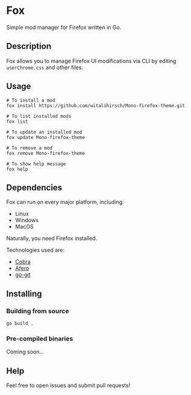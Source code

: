 # Fox

Simple mod manager for Firefox written in Go.

## Description

Fox allows you to manage Firefox UI modifications via CLI by editing `userChrome.css` and other files. 

## Usage
```shell
# To install a mod
fox install https://github.com/witalihirsch/Mono-firefox-theme.git

# To list installed mods
fox list

# To update an installed mod
fox update Mono-firefox-theme

# To remove a mod
fox remove Mono-firefox-theme

# To show help message
fox help

```

## Dependencies

Fox can run on every major platform, including:
  * Linux
  * Windows
  * MacOS

Naturally, you need Firefox installed.

Technologies used are:
- [Cobra](https://github.com/spf13/cobra)
- [Afero](https://github.com/spf13/afero)
- [go-git](https://github.com/go-git/go-git)

## Installing

### Building from source
```shell
go build .
```

### Pre-compiled binaries
Coming soon...

## Help

Feel free to open issues and submit pull requests!
